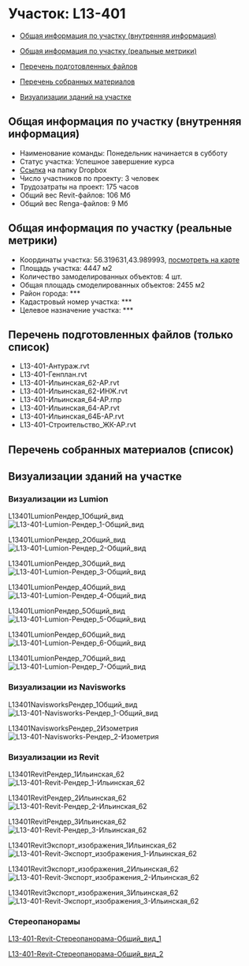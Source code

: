 # Участок: L13-401

* [Общая информация по участку (внутренняя информация)](#Chapter1)

* [Общая информация по участку (реальные метрики)](#Chapter2)

* [Перечень подготовленных файлов](#Chapter3)

* [Перечень собранных материалов](#Chapter4)

* [Визуализации зданий на участке](#Chapter6)

## <a id="Chapter1"></a> Общая информация по участку (внутренняя информация)
+ Наименование команды: Понедельник начинается в субботу
+ Статус участка: Успешное завершение курса
+ [Ссылка](https://www.dropbox.com/sh/wvvgv1nw1iqred9/AACx-CWnLbrm7UtYm3Q0FkR_a/L13_401?dl=0) на папку Dropbox
+ Число участников по проекту: 3 человек
+ Трудозатраты на проект: 175 часов
+ Общий вес Revit-файлов: 106 Мб
+ Общий вес Renga-файлов: 9 Мб
## <a id="Chapter2"></a> Общая информация по участку (реальные метрики)
+ Координаты участка: 56.319631,43.989993, [посмотреть на карте](https://yandex.ru/maps/47/nizhny-novgorod/?ll=43.989993%2C56.319631&z=19)
+ Площадь участка: 4447 м2
+ Количество замоделированных объектов: 4 шт.
+ Общая площадь смоделированных объектов: 2455 м2
+ Район города: *** 
+ Кадастровый номер участка: *** 
+ Целевое назначение участка: *** 
## <a id="Chapter3"></a> Перечень подготовленных файлов (только список)
+ L13-401-Антураж.rvt
+ L13-401-Генплан.rvt
+ L13-401-Ильинская_62-АР.rvt
+ L13-401-Ильинская_62-ИНЖ.rvt
+ L13-401-Ильинская_64-АР.rnp
+ L13-401-Ильинская_64-АР.rvt
+ L13-401-Ильинская_64Б-АР.rvt
+ L13-401-Строительство_ЖК-АР.rvt
## <a id="Chapter4"></a> Перечень собранных материалов (список)
## <a id="Chapter6"></a> Визуализации зданий на участке
### Визуализации из Lumion
L13401LumionРендер_1Общий_вид
![L13-401-Lumion-Рендер_1-Общий_вид](/Images/L13_401/L13-401-Lumion-Рендер_1-Общий_вид_Compressed.jpg)

L13401LumionРендер_2Общий_вид
![L13-401-Lumion-Рендер_2-Общий_вид](/Images/L13_401/L13-401-Lumion-Рендер_2-Общий_вид_Compressed.jpg)

L13401LumionРендер_3Общий_вид
![L13-401-Lumion-Рендер_3-Общий_вид](/Images/L13_401/L13-401-Lumion-Рендер_3-Общий_вид_Compressed.jpg)

L13401LumionРендер_4Общий_вид
![L13-401-Lumion-Рендер_4-Общий_вид](/Images/L13_401/L13-401-Lumion-Рендер_4-Общий_вид_Compressed.jpg)

L13401LumionРендер_5Общий_вид
![L13-401-Lumion-Рендер_5-Общий_вид](/Images/L13_401/L13-401-Lumion-Рендер_5-Общий_вид_Compressed.jpg)

L13401LumionРендер_6Общий_вид
![L13-401-Lumion-Рендер_6-Общий_вид](/Images/L13_401/L13-401-Lumion-Рендер_6-Общий_вид_Compressed.jpg)

L13401LumionРендер_7Общий_вид
![L13-401-Lumion-Рендер_7-Общий_вид](/Images/L13_401/L13-401-Lumion-Рендер_7-Общий_вид_Compressed.jpg)

### Визуализации из Navisworks
L13401NavisworksРендер_1Общий_вид
![L13-401-Navisworks-Рендер_1-Общий_вид](/Images/L13_401/L13-401-Navisworks-Рендер_1-Общий_вид_Compressed.jpg)

L13401NavisworksРендер_2Изометрия
![L13-401-Navisworks-Рендер_2-Изометрия](/Images/L13_401/L13-401-Navisworks-Рендер_2-Изометрия_Compressed.jpg)

### Визуализации из Revit
L13401RevitРендер_1Ильинская_62
![L13-401-Revit-Рендер_1-Ильинская_62](/Images/L13_401/L13-401-Revit-Рендер_1-Ильинская_62_Compressed.jpg)

L13401RevitРендер_2Ильинская_62
![L13-401-Revit-Рендер_2-Ильинская_62](/Images/L13_401/L13-401-Revit-Рендер_2-Ильинская_62_Compressed.jpg)

L13401RevitРендер_3Ильинская_62
![L13-401-Revit-Рендер_3-Ильинская_62](/Images/L13_401/L13-401-Revit-Рендер_3-Ильинская_62_Compressed.jpg)

L13401RevitЭкспорт_изображения_1Ильинская_62
![L13-401-Revit-Экспорт_изображения_1-Ильинская_62](/Images/L13_401/L13-401-Revit-Экспорт_изображения_1-Ильинская_62_Compressed.jpg)

L13401RevitЭкспорт_изображения_2Ильинская_62
![L13-401-Revit-Экспорт_изображения_2-Ильинская_62](/Images/L13_401/L13-401-Revit-Экспорт_изображения_2-Ильинская_62_Compressed.jpg)

L13401RevitЭкспорт_изображения_3Ильинская_62
![L13-401-Revit-Экспорт_изображения_3-Ильинская_62](/Images/L13_401/L13-401-Revit-Экспорт_изображения_3-Ильинская_62_Compressed.jpg)

### Стереопанорамы
[L13-401-Revit-Стереопанорама-Общий_вид_1](https://pano.autodesk.com/pano.html?url=jpgs/87c56fc0-a310-4b85-8158-d51adaa89592&version=2)

[L13-401-Revit-Стереопанорама-Общий_вид_2](https://pano.autodesk.com/pano.html?url=jpgs/f87d88e1-4b50-4f3a-9e54-4d1e354be83c&version=2)

